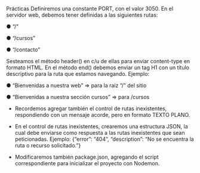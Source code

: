 Prácticas
Definiremos una constante PORT, con el valor 3050. En el servidor web, debemos
tener definidas a las siguientes rutas:

● “/”

● “/cursos”

● “/contacto”

Sesteamos el método header() en c/u de ellas para enviar content-type en formato
HTML. En el método end() debemos enviar un tag H1 con un título descriptivo para la ruta que estamos navegando. Ejemplo:

● “Bienvenidas a nuestra web” => para la raíz “/” del sitio

● “Bienvenidas a nuestra sección cursos” => para /cursos

- Recordemos agregar también el control de rutas inexistentes, respondiendo con un mensaje acorde, pero en formato TEXTO PLANO.

- En el control de rutas inexistentes, crearemos una estructura JSON, la cual debe enviarse como respuesta a las rutas inexistentes que sean peticionadas. Ejemplo: {“error”: “404”, “description”: “No se encuentra la ruta o recurso solicitado.”}

- Modificaremos también package.json, agregando el script correspondiente para inicializar el proyecto con Nodemon.
